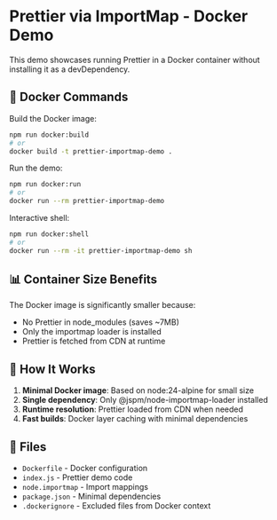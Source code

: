 # Prettier via ImportMap - Docker Demo

This demo showcases running Prettier in a Docker container without installing it as a devDependency.

## 🐳 Docker Commands

Build the Docker image:
```bash
npm run docker:build
# or
docker build -t prettier-importmap-demo .
```

Run the demo:
```bash
npm run docker:run
# or
docker run --rm prettier-importmap-demo
```

Interactive shell:
```bash
npm run docker:shell
# or
docker run --rm -it prettier-importmap-demo sh
```

## 📊 Container Size Benefits

The Docker image is significantly smaller because:
- No Prettier in node_modules (saves ~7MB)
- Only the importmap loader is installed
- Prettier is fetched from CDN at runtime

## 🔧 How It Works

1. **Minimal Docker image**: Based on node:24-alpine for small size
2. **Single dependency**: Only @jspm/node-importmap-loader installed
3. **Runtime resolution**: Prettier loaded from CDN when needed
4. **Fast builds**: Docker layer caching with minimal dependencies

## 📁 Files

- `Dockerfile` - Docker configuration
- `index.js` - Prettier demo code
- `node.importmap` - Import mappings
- `package.json` - Minimal dependencies
- `.dockerignore` - Excluded files from Docker context
